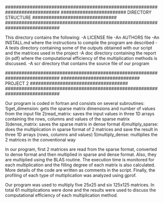 ############################################################################
######################## DIRECTORY STRUCTURE ###############################
############################################################################

This directory contains the following:
-A LICENSE file
-An AUTHORS file
-An INSTALL.md where the instructions to compile the program are described
-A tests directory containing some of the outputs obtained with our script and
the matrices used in the project
-A doc directory containing the report (in pdf) where the computational
efficiency of the multiplication methods is discussed.
-A scr directory that contains the source file of our program

############################################################################
############################# PROJECT 2 ####################################
############################################################################

Our program is coded in fortran and consists on several subroutines:
1)get_dimension: gets the sparse matrix dimensions and number of values from
the input file
2)read_matrix: saves the input values in three 1D arrays containing the rows,
columns and values of the sparse matrix
3)dense_matrix: saves the sparse matrix in dense format
4)multiply_sparse: does the multiplication in sparse format of 2 matrices and
save the result in three 1D arrays (rows, columns and values)
5)multiply_dense: multiplies the 2 matrices in the conventional way

In our program, first 2 matrices are read from the sparse format, converted
to dense format and then multiplied in sparse and dense format. Also, they are
multiplied using the BLAS routine. The execution time is monitored for each
multiplication and the filling degree of each matrix is also calculated.
More details of the code are written as comments in the script.
Finally, the profiling of each type of multiplication was analyzed using
gprof.

Our program was used to multiply five 25x25 and six 125x125 matrices. 
In total 61 multiplications were done and the results were used
to discuss the computational efficiency of each multiplication method.
